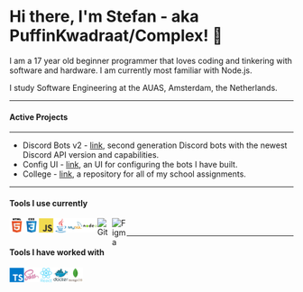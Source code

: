 # Hi there, I'm Stefan - aka PuffinKwadraat/Complex! 👋

I am a 17 year old beginner programmer that loves coding and tinkering with software and hardware. I am currently most familiar with Node.js.

I study Software Engineering at the AUAS, Amsterdam, the Netherlands.

---

#### Active Projects

---

- Discord Bots v2 - [link](https://github.com/SVKruik/Discord-Bots-v2), second generation Discord bots with the newest Discord API version and capabilities.
- Config UI - [link](https://github.com/SVKruik/bot-config-ui), an UI for configuring the bots I have built.
- College - [link](https://github.com/SVKruik/HvA-NL-J1), a repository for all of my school assignments.

---

#### Tools I use currently


[<img align="left" alt="HTML5" width="26px" src="https://raw.githubusercontent.com/devicons/devicon/master/icons/html5/html5-original-wordmark.svg" />](https://github.com/SVKruik)
[<img align="left" alt="CSS3" width="26px" src="https://raw.githubusercontent.com/devicons/devicon/master/icons/css3/css3-original-wordmark.svg" />](https://github.com/SVKruik)
[<img align="left" alt="JS" width="26px" src="https://raw.githubusercontent.com/devicons/devicon/master/icons/javascript/javascript-original.svg" />](https://www.javascript.com/)
[<img align="left" alt="Java" width="26px" src="https://raw.githubusercontent.com/devicons/devicon/master/icons/java/java-original.svg" />](https://www.java.com/en/)
[<img align="left" alt="MySQL" width="26px" src="https://raw.githubusercontent.com/devicons/devicon/master/icons/mysql/mysql-original-wordmark.svg" />](https://www.mysql.com/)
[<img align="left" alt="Node.js" width="26px" src="https://raw.githubusercontent.com/devicons/devicon/master/icons/nodejs/nodejs-original-wordmark.svg" />](https://nodejs.org/en/)
[<img align="left" alt="Git" width="26px" src="https://www.vectorlogo.zone/logos/git-scm/git-scm-icon.svg" />](https://git-scm.com/)
[<img align="left" alt="Figma" width="26px" src="https://www.vectorlogo.zone/logos/figma/figma-icon.svg"/>](https://www.figma.com/)

<br>

---

#### Tools I have worked with


[<img align="left" alt="TS" width="26px" src="https://raw.githubusercontent.com/devicons/devicon/master/icons/typescript/typescript-original.svg" />](https://www.typescriptlang.org/)
[<img align="left" alt="Sass" width="26px" src="https://raw.githubusercontent.com/devicons/devicon/master/icons/sass/sass-original.svg" />](https://sass-lang.com/)
[<img align="left" alt="React" width="26px" src="https://raw.githubusercontent.com/devicons/devicon/master/icons/react/react-original-wordmark.svg" />](https://reactjs.org/)
[<img align="left" alt="Docker" width="26px" src="https://raw.githubusercontent.com/devicons/devicon/master/icons/docker/docker-original-wordmark.svg" />](https://www.docker.com/)
[<img align="left" alt="MongoDB" width="26px" src="https://raw.githubusercontent.com/devicons/devicon/master/icons/mongodb/mongodb-original-wordmark.svg" />](https://www.mongodb.com/)
